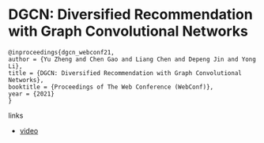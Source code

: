 # DGCN: Diversified Recommendation with Graph Convolutional Networks

```
@inproceedings{dgcn_webconf21,
author = {Yu Zheng and Chen Gao and Liang Chen and Depeng Jin and Yong Li},
title = {DGCN: Diversified Recommendation with Graph Convolutional Networks},
booktitle = {Proceedings of The Web Conference (WebConf)},
year = {2021}
}
```

links
- [video](https://www.youtube.com/watch?v=voEl9wN9WGM)